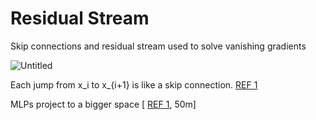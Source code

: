 # Residual Stream

Skip connections and residual stream used to solve vanishing gradients

![Untitled](Residual%20Stream%201ce90f23f8f44b2b80b150c2f4b99226/Untitled.png)

Each jump from x_i to x_{i+1} is like a skip connection. [REF 1](https://www.youtube.com/watch?v=bOYE6E8JrtU&list=PL7m7hLIqA0hoIUPhC26ASCVs_VrqcDpAz&index=1&ab_channel=NeelNanda)

MLPs project to a bigger space [ [REF 1](https://www.youtube.com/watch?v=bOYE6E8JrtU&list=PL7m7hLIqA0hoIUPhC26ASCVs_VrqcDpAz&index=1&ab_channel=NeelNanda), 50m]